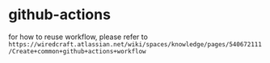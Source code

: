 # github-actions
for how to reuse workflow, please refer to 
`https://wiredcraft.atlassian.net/wiki/spaces/knowledge/pages/540672111/Create+common+github+actions+workflow`
